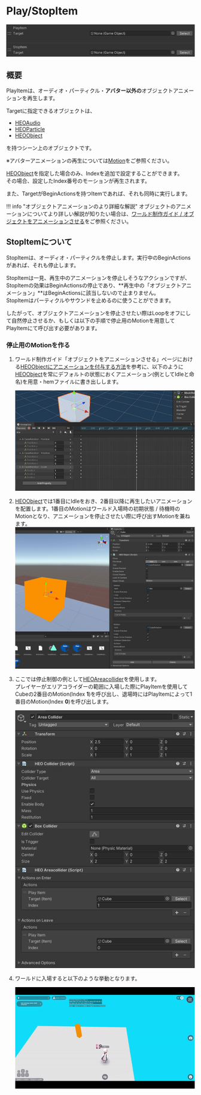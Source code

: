# Play/StopItem

![PlayStopItem_1](img/PlayStopItem_1.jpg)

## 概要

PlayItemは、オーディオ・パーティクル・**アバター以外の**オブジェクトアニメーションを再生します。

Targetに指定できるオブジェクトは、

- [HEOAudio](../../HEOComponents/HEOAudio.md)
- [HEOParticle](../../HEOComponents/HEOParticle.md)
- [HEOObject](../../HEOComponents/HEOObject.md)

を持つシーン上のオブジェクトです。

※アバターアニメーションの再生については[Motion](../Avatar/Motion.md)をご参照ください。

[HEOObject](../../HEOComponents/HEOObject.md)を指定した場合のみ、Indexを追加で設定することができます。<br>
その場合、設定したIndex番号のモーションが再生されます。

また、TargetがBeginActionsを持つItemであれば、それも同時に実行します。

!!! info "オブジェクトアニメーションのより詳細な解説"
    オブジェクトのアニメーションについてより詳しい解説が知りたい場合は、[ワールド制作ガイド / オブジェクトをアニメーションさせる](../../WorldMakingGuide/PropAnimation.md)をご参照ください。

## StopItemについて

StopItemは、オーディオ・パーティクルを停止します。実行中のBeginActionsがあれば、それも停止します。

StopItemは一見、再生中のアニメーションを停止しそうなアクションですが、 StopItemの効果はBeginActionsの停止であり、**再生中の「オブジェクトアニメーション」**はBeginActionsに該当しないので止まりません。<br>
StopItemはパーティクルやサウンドを止めるのに使うことができます。

したがって、オブジェクトアニメーションを停止させたい際はLoopをオフにして自然停止させるか、もしくは以下の手順で停止用のMotionを用意してPlayItemにて呼び出す必要があります。

### 停止用のMotionを作る

1. ワールド制作ガイド「オブジェクトをアニメーションさせる」ページにおける[HEOObjectにアニメーションを付与する方法](../../WorldMakingGuide/PropAnimation.md#heoobject)を参考に、以下のように[HEOObject](../../HEOComponents/HEOObject.md)を常にデフォルトの状態におくアニメーション(例としてIdleと命名)を用意・hemファイルに書き出しします。

    ![PlayStopItem_2](img/PlayStopItem_2.jpg)

2. [HEOObject](../../HEOComponents/HEOObject.md)では1番目にIdleをおき、2番目以降に再生したいアニメーションを配置します。1番目のMotionはワールド入場時の初期状態 / 待機時のMotionとなり、アニメーションを停止させたい際に呼び出すMotionを兼ねます。
    ![PlayStopItem_3](img/PlayStopItem_3.jpg)

3. ここでは停止制御の例として[HEOAreacollider](../../HEOComponents/HEOAreacollider.md)を使用します。<br>プレイヤーがエリアコライダーの範囲に入場した際にPlayItemを使用してCubeの2番目のMotion(Index **1**)を呼び出し、退場時にはPlayItemによって1番目のMotion(Index **0**)を呼び出します。

    ![PlayStopItem_4](img/PlayStopItem_4.jpg)

4. ワールドに入場すると以下のような挙動となります。

    ![PlayStopItem_Result](img/PlayStopItem_Result.gif)
